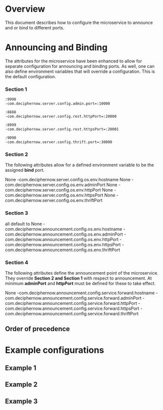 # Overview
This document describes how to configure the microservice to announce and or bind to different ports.

# Announcing and Binding
The attributes for the microservice have been enhanced to allow for separate configuration for announcing and binding ports. As well, one can also define environment variables that will override a configuration. This is the default configuration.

### Section 1

    :9990
    -com.deciphernow.server.config.admin.port=:10000
    
    :8888
    -com.deciphernow.server.config.rest.httpPort=:20000
    
    :8999
    -com.deciphernow.server.config.rest.httpsPort=:20001
    
    :9090
    -com.deciphernow.server.config.thrift.port=:30000
    
### Section 2
The following attributes allow for a defined environment variable to be the assigned __bind__ port.
  
  None
  -com.deciphernow.server.config.os.env.hostname 
  None
  -com.deciphernow.server.config.os.env.adminPort 
  None
  -com.deciphernow.server.config.os.env.httpPort 
  None
  -com.deciphernow.server.config.os.env.httpsPort 
  None
  -com.deciphernow.server.config.os.env.thriftPort 


### Section 3

all default to None
-com.deciphernow.announcement.config.os.env.hostname
-com.deciphernow.announcement.config.os.env.adminPort
-com.deciphernow.announcement.config.os.env.httpPort
-com.deciphernow.announcement.config.os.env.httpsPort
-com.deciphernow.announcement.config.os.env.thriftPort

### Section 4
The following attributes define the announcement point of the microservice. They override __Section 2 and Section 1__ with respect to announcement. At minimum __adminPort__ and __httpPort__ must be defined for these to take effect.

None
-com.deciphernow.announcement.config.service.forward.hostname
-com.deciphernow.announcement.config.service.forward.adminPort
-com.deciphernow.announcement.config.service.forward.httpPort
-com.deciphernow.announcement.config.service.forward.httpsPort
-com.deciphernow.announcement.config.service.forward.thriftPort

## Order of precedence

# Example configurations

## Example 1

## Example 2

## Example 3